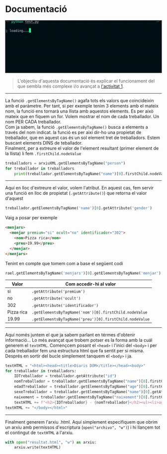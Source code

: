 # Documentació
![gif épico](https://raw.githubusercontent.com/marcjaengarrido/daw/main/m4/uf2/activitat1/python.gif)


> L'objectiu d'aquesta documentació és explicar el funcionament del que sembla més complexe i/o avançat a [l'activitat 1](https://google.com).


---
La funció `.getElementsByTagName()` agafa tots els valors que coincideixin amb el parámetre. Per tant, si per exemple tenim 3 elements amb el mateix nom, la funció ens tornarà una llista amb aquestos elements.
Es per això mateix que en fiquem un for. Volem mostrar el nom de cada treballador. Un nom PER CADA treballador. 
<br>Com ja sabem, la funció `.getElementsByTagName()` busca a elements a través del nom indicat. la funció es per així dir-ho una propietat de treballador, que en aquest cas és un sol element tret de treballadors. Estem buscant elements DINS de teballador.
<br>Finalment, per a extreure el valor de l'element resultant (primer element de la llista) li fem `.firstChild.nodeValue`
```py
treballadors = arxiuXML.getElementsByTagName("person")
for treballador in treballadors
    print(treballador.getElementsByTagName("name")[0].firstChild.nodeValue)
```
---
Aquí en lloc d'extreure el valor, volem l'atribut. En aquest cas, fem servir una funció en lloc de propietat (`.getAttribute()`) que retorna el valor d'aquest
```py
treballador.getElementsByTagName('name')[0].getAttribute('gender')
```
Vaig a posar per exemple
```html
<menjars>
  <menjar premium="si" ocult="no" identificador="302">
    <nom>Pizza rica</nom>
    <preu>19.99</preu>
  </menjar>
</menjars>
```
Tenint en compte que tomem com a base el següent codi
```py
rael.getElementsByTagName('menjars')[0].getElementsByTagName('menjar')[0]
```
| Valor | Com accedir-hi al valor |
| ----------------------- | ----------------------- |
|si| `.getAttribute('premium')` |
|no| `.getAttribute('ocult')` |
|302| `.getAttribute('identificador')` |
|Pizza rica| `.getElementsByTagName('nom')[0].firstChild.nodeValue` |
|19.99| `.getElementsByTagName('preu')[0].firstChild.nodeValue` |

---
Aquí només juntem el que ja sabem parlant en térmes d'obtenir informació... Lo més avançat que trobem potser es la forma amb la cuál generem el `textHTML`. Començcem posant el `<head>` i l'inici del `<body>` i per cada treballador fem una estructura html que fa sentit per si misma. Després en sortir del bucle simplement tanquem el `<body>` i ja.
```py
textHTML = "<html><head><title>Diaris DOM</title></head><body>"
for treballador in treballadors:
    IDTreballador = treballador.getAttribute("id")
    nomTreballador = treballador.getElementsByTagName("name")[0].firstChild.nodeValue
    edadTreballador = treballador.getElementsByTagName("age")[0].firstChild.nodeValue
    sexeTreballador = treballador.getElementsByTagName("name")[0].getAttribute("gender")
    naixement = treballador.getElementsByTagName("naixement")[0].firstChild.nodeValue
    textHTML += f"<h2>{IDTreballador} - {nomTreballador}</h2><ul><li>age - {edadTreballador}</li><li>sex - {sexeTreballador}</li><li>naixement - {naixement}</li></ul>"
textHTML += "</body></html>"
```
---
Finalment generem l'arxiu .html. Aquí simplement especifiquem que obrim un arxiu amb permissos d'escriptura (`open("archivo", "w")`) i hi llançem tot el contingut de `textHTML` a l'arxiu.
```py
with open("resultat.html", "w") as arxiu:
    arxiu.write(textHTML)
```
